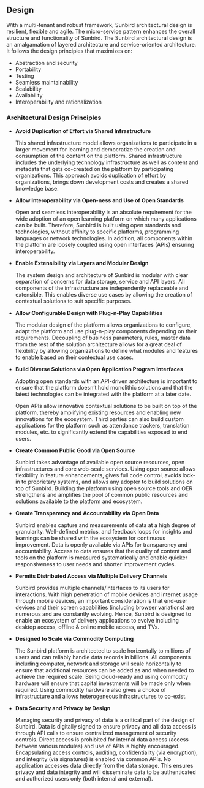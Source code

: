 ## Design

With a multi-tenant and robust framework, Sunbird architectural design is resilient, flexible and agile. The  micro-service pattern enhances the overall structure and functionality of Sunbird. 
The Sunbird architectural design is an amalgamation of layered architecture and service-oriented architecture.
It follows the design principles that maximizes on:

- Abstraction and security
- Portability
- Testing
- Seamless maintainability
- Scalability
- Availability
- Interoperability and rationalization

### Architectural Design Principles

- **Avoid Duplication of Effort via Shared Infrastructure**

    This shared infrastructure model allows organizations to participate in a larger movement for learning and democratize the creation and consumption of the content on the platform.
    Shared infrastructure includes the underlying technology infrastructure as well as content and metadata that gets co-created on the platform by participating organizations. This approach avoids duplication of effort by organizations, brings down development costs and creates a shared knowledge base.

- **Allow Interoperability via Open-ness and Use of Open Standards**

    Open and seamless interoperability is an absolute requirement for the wide adoption of an open learning platform on which many applications can be built. Therefore, Sunbird is built using open standards and technologies, without affinity to specific platforms, programming languages or network technologies. In addition, all components within the platform are loosely coupled using open interfaces (APIs) ensuring interoperability.

- **Enable Extensibility via Layers and Modular Design**

    The system design and architecture of Sunbird is modular with clear separation of concerns for data storage, service and API layers. All components of the infrastructure are independently replaceable and extensible. This enables diverse use cases by allowing the creation of contextual solutions to suit specific purposes.

- **Allow Configurable Design with Plug-n-Play Capabilities**

    The modular design of the platform allows organizations to configure, adapt the platform and use plug-n-play components depending on their requirements. Decoupling of business parameters, rules, master data from the rest of the solution architecture allows for a great deal of flexibility by allowing organizations to define what modules and features to enable based on their contextual use cases.

- **Build Diverse Solutions via Open Application Program Interfaces**

    Adopting open standards with an API-driven architecture is important to ensure that the platform doesn’t hold monolithic solutions and that the latest technologies can be integrated with the platform at a later date. 
    
    Open APIs allow innovative contextual solutions to be built on top of the platform, thereby amplifying existing resources and enabling new innovations for the ecosystem. Third parties can also build custom applications for the platform such as attendance trackers, translation modules, etc. to significantly extend the capabilities exposed to end users.

- **Create Common Public Good via Open Source**

    Sunbird takes advantage of available open source resources, open infrastructures and core web-scale services. Using open source allows flexibility in feature enhancements, gives full code control, avoids lock-in to proprietary systems, and allows any adopter to build solutions on top of Sunbird. Building the platform using open source tools and OER strengthens and amplifies the pool of common public resources and solutions available to the platform and ecosystem.

- **Create Transparency and Accountability via Open Data**

    Sunbird enables capture and measurements of data at a high degree of granularity. Well-defined metrics, and feedback loops for insights and learnings can be shared with the ecosystem for continuous improvement. Data is openly available via APIs for transparency and accountability. Access to data ensures that the quality of content and tools on the platform is measured systematically and enable quicker responsiveness to user needs and shorter improvement cycles.

- **Permits Distributed Access via Multiple Delivery Channels**

    Sunbird provides multiple channels/interfaces to its users for interactions. With high penetration of mobile devices and internet usage through mobile devices, an important consideration is that end-user devices and their screen capabilities (including browser variations) are numerous and are constantly evolving. Hence, Sunbird is designed to enable an ecosystem of delivery applications to evolve including desktop access, offline & online mobile access, and TVs.

- **Designed to Scale via Commodity Computing**

    The Sunbird platform is architected to scale horizontally to millions of users and can reliably handle data records in billions. All components including computer, network and storage will scale horizontally to ensure that additional resources can be added as and when needed to achieve the required scale. Being cloud-ready and using commodity hardware will ensure that capital investments will be made only when required. Using commodity hardware also gives a choice of infrastructure and allows heterogeneous infrastructures to co-exist.

- **Data Security and Privacy by Design**

    Managing security and privacy of data is a critical part of the design of Sunbird. Data is digitally signed to ensure privacy and all data access is through API calls to ensure centralized management of security controls. Direct access is prohibited for internal data access (access between various modules) and use of APIs is highly encouraged. Encapsulating access controls, auditing, confidentiality (via encryption), and integrity (via signatures) is enabled via common APIs. No application accesses data directly from the data storage. This ensures privacy and data integrity and will disseminate data to be authenticated and authorized users only (both internal and external).
